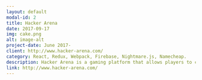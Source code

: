 ```yaml
---
layout: default
modal-id: 2
title: Hacker Arena
date: 2017-09-17
img: cake.png
alt: image-alt
project-date: June 2017-
client: http://www.hacker-arena.com/
category: React, Redux, Webpack, Firebase, Nightmare.js, Namecheap.
description: Hacker Arena is a gaming platform that allows players to challenge each other with coding games. Four game modes are Classic Mode, Pair Mode, Code Run, and Solo Mode. The WebRTC techonology is embeded in this system to allow face to face conference while playing.I utilized Google, Facebook, and email OAth flow to allow faster user sign-up. The project strictly follows Agile Scrum for a feature-rich user interface.  
link: http://www.hacker-arena.com/
---
```

